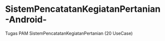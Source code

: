 # SistemPencatatanKegiatanPertanian-Android-
Tugas PAM SistemPencatatanKegiatanPertanian (20 UseCase)
